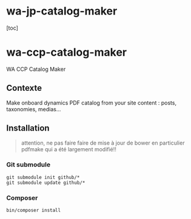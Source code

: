 # wa-jp-catalog-maker
[toc]

# wa-ccp-catalog-maker
WA CCP Catalog Maker

## Contexte
Make onboard dynamics PDF catalog from your site content : posts, taxonomies, medias... 

## Installation

> attention, ne pas faire faire de mise à jour de bower en particulier pdfmake qui a été largement modifié!!

### Git submodule
```
git submodule init github/*
git submodule update github/*
```

### Composer
```
bin/composer install
```

